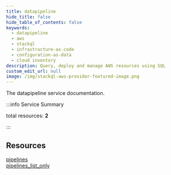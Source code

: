 ```yaml
---
title: datapipeline
hide_title: false
hide_table_of_contents: false
keywords:
  - datapipeline
  - aws
  - stackql
  - infrastructure-as-code
  - configuration-as-data
  - cloud inventory
description: Query, deploy and manage AWS resources using SQL
custom_edit_url: null
image: /img/stackql-aws-provider-featured-image.png
---
```


The datapipeline service documentation.

:::info Service Summary

<div class="row">
<div class="providerDocColumn">
<span>total resources:&nbsp;<b>2</b></span><br />
</div>
</div>

:::

## Resources
<div class="row">
<div class="providerDocColumn">
<a href="/services/datapipeline/pipelines/">pipelines</a>
</div>
<div class="providerDocColumn">
<a href="/services/datapipeline/pipelines_list_only/">pipelines_list_only</a>
</div>
</div>